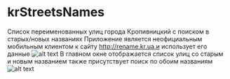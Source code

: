 # krStreetsNames
Список переименованных улиц города Кропивницкий с поиском в старых/новых названиях
Приложение является неофициальным мобильным клиентом к сайту http://rename.kr.ua,и использует его данные
![alt text](krStreetsNames/Screenshots/com.mvp.krstreetsname.png "Main window")
В главном окне отображается список улиц со старым и новым названием
также присутствует поиск по обоим названиям
![alt text](krStreetsNames/screenshots/com.mvp.krstreetsname2.png "Search streets")
